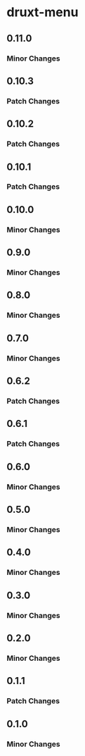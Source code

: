 # druxt-menu

## 0.11.0
### Minor Changes

## 0.10.3
### Patch Changes

## 0.10.2
### Patch Changes

## 0.10.1
### Patch Changes

## 0.10.0
### Minor Changes

## 0.9.0
### Minor Changes

## 0.8.0
### Minor Changes

## 0.7.0
### Minor Changes

## 0.6.2
### Patch Changes

## 0.6.1
### Patch Changes

## 0.6.0
### Minor Changes

## 0.5.0
### Minor Changes

## 0.4.0
### Minor Changes

## 0.3.0
### Minor Changes

## 0.2.0
### Minor Changes

## 0.1.1
### Patch Changes

## 0.1.0
### Minor Changes
